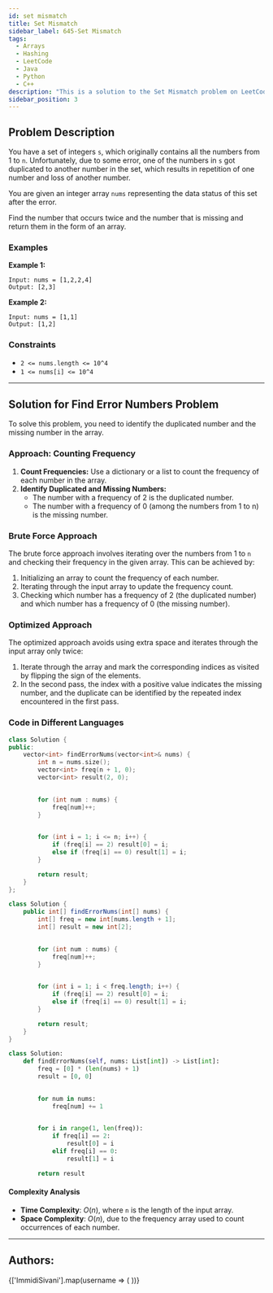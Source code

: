 ```yaml
---
id: set mismatch
title: Set Mismatch
sidebar_label: 645-Set Mismatch
tags:
  - Arrays
  - Hashing
  - LeetCode
  - Java
  - Python
  - C++
description: "This is a solution to the Set Mismatch problem on LeetCode."
sidebar_position: 3
---
```


## Problem Description

You have a set of integers `s`, which originally contains all the numbers from 1 to `n`. Unfortunately, due to some error, one of the numbers in `s` got duplicated to another number in the set, which results in repetition of one number and loss of another number.

You are given an integer array `nums` representing the data status of this set after the error.

Find the number that occurs twice and the number that is missing and return them in the form of an array.

### Examples

**Example 1:**

```
Input: nums = [1,2,2,4]
Output: [2,3]
```

**Example 2:**

```
Input: nums = [1,1]
Output: [1,2]
```

### Constraints

- `2 <= nums.length <= 10^4`
- `1 <= nums[i] <= 10^4`

---

## Solution for Find Error Numbers Problem

To solve this problem, you need to identify the duplicated number and the missing number in the array.

### Approach: Counting Frequency

1. **Count Frequencies:** Use a dictionary or a list to count the frequency of each number in the array.
2. **Identify Duplicated and Missing Numbers:**
   - The number with a frequency of 2 is the duplicated number.
   - The number with a frequency of 0 (among the numbers from 1 to n) is the missing number.

### Brute Force Approach

The brute force approach involves iterating over the numbers from 1 to `n` and checking their frequency in the given array. This can be achieved by:

1. Initializing an array to count the frequency of each number.
2. Iterating through the input array to update the frequency count.
3. Checking which number has a frequency of 2 (the duplicated number) and which number has a frequency of 0 (the missing number).

### Optimized Approach

The optimized approach avoids using extra space and iterates through the input array only twice:

1. Iterate through the array and mark the corresponding indices as visited by flipping the sign of the elements.
2. In the second pass, the index with a positive value indicates the missing number, and the duplicate can be identified by the repeated index encountered in the first pass.

### Code in Different Languages

<Tabs>
<TabItem value="C++" label="C++" default>
<SolutionAuthor name="@ImmidiSivani"/>

```cpp
class Solution {
public:
    vector<int> findErrorNums(vector<int>& nums) {
        int n = nums.size();
        vector<int> freq(n + 1, 0);
        vector<int> result(2, 0);

    
        for (int num : nums) {
            freq[num]++;
        }

    
        for (int i = 1; i <= n; i++) {
            if (freq[i] == 2) result[0] = i;
            else if (freq[i] == 0) result[1] = i; 
        }

        return result;
    }
};
```

</TabItem>
<TabItem value="Java" label="Java">
<SolutionAuthor name="@ImmidiSivani"/>

```java
class Solution {
    public int[] findErrorNums(int[] nums) {
        int[] freq = new int[nums.length + 1];
        int[] result = new int[2];

        
        for (int num : nums) {
            freq[num]++;
        }

        
        for (int i = 1; i < freq.length; i++) {
            if (freq[i] == 2) result[0] = i; 
            else if (freq[i] == 0) result[1] = i; 
        }

        return result;
    }
}
```

</TabItem>
<TabItem value="Python" label="Python">
<SolutionAuthor name="@ImmidiSivani"/>

```python
class Solution:
    def findErrorNums(self, nums: List[int]) -> List[int]:
        freq = [0] * (len(nums) + 1)
        result = [0, 0]

        
        for num in nums:
            freq[num] += 1

        
        for i in range(1, len(freq)):
            if freq[i] == 2:
                result[0] = i  
            elif freq[i] == 0:
                result[1] = i  

        return result
```

</TabItem>
</Tabs>

#### Complexity Analysis

- **Time Complexity**: $O(n)$, where `n` is the length of the input array.
- **Space Complexity**: $O(n)$, due to the frequency array used to count occurrences of each number.

---

<h2>Authors:</h2>

<div style={{display: 'flex', flexWrap: 'wrap', justifyContent: 'space-between', gap: '10px'}}>
{['ImmidiSivani'].map(username => (
 <Author key={username} username={username} />
))}
</div>